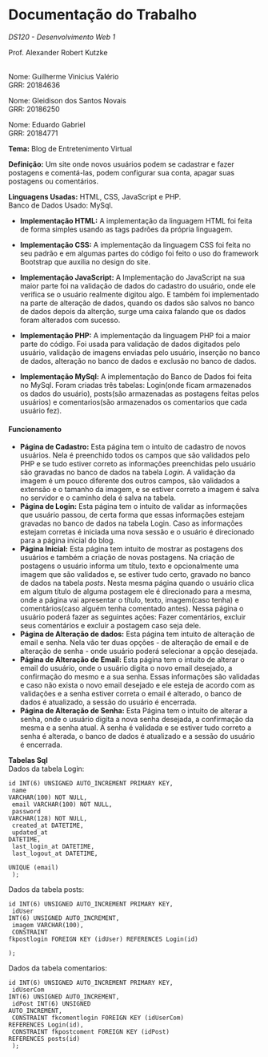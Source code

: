 # Documentação do Trabalho #

*DS120 - Desenvolvimento Web 1*

Prof. Alexander Robert Kutzke
<br><br>


Nome: Guilherme Vinicius Valério<br>
GRR: 20184636

Nome: Gleidison dos Santos Novais<br>
GRR: 20186250

Nome: Eduardo Gabriel<br>
GRR: 20184771


**Tema:** Blog de Entretenimento Virtual

**Definição:** Um site onde novos usuários podem se cadastrar e fazer postagens e comentá-las, podem configurar sua conta, apagar
suas postagens ou comentários.

**Linguagens Usadas:** HTML, CSS, JavaScript e PHP.<br>
Banco de Dados Usado: MySql.

- **Implementação HTML:**
A implementação da linguagem HTML foi feita de forma simples usando as tags padrões da própria linguagem.

- **Implementação CSS:**
A implementação da linguagem CSS foi feita no seu padrão e em algumas partes do código foi feito o uso do framework
Bootstrap que auxilia no design do site.

- **Implementação JavaScript:**
A Implementação do JavaScript na sua maior parte foi na validação de dados do cadastro do usuário, onde ele verifica
se o usuário realmente digitou algo. E também foi implementado na parte de alteração de dados, quando os dados são salvos
no banco de dados depois da alterção, surge uma caixa falando que os dados foram alterados com sucesso.

- **Implementação PHP:**
A implementação da linguagem PHP foi a maior parte do código. Foi usada para validação de dados digitados pelo
usuário, validação de imagens enviadas pelo usuário, inserção no banco de dados, alteração no banco de dados e
exclusão no banco de dados.

- **Implementação MySql:**
A implementação do Banco de Dados foi feita no MySql. Foram criadas três tabelas: Login(onde ficam armazenados os dados
do usuário), posts(são armazenadas as postagens feitas pelos usuários) e comentarios(são armazenados os comentarios que
cada usuário fez).


#### Funcionamento ####
 - **Página de Cadastro:** Esta página tem o intuito de cadastro de novos usuários. Nela é preenchido todos os campos que são validados
  pelo PHP e se tudo estiver correto as informações preenchidas pelo usuário são gravadas no banco de dados na tabela *Login*.
  A validação da imagem é um pouco diferente dos outros campos, são validados a extensão e o tamanho da imagem, e se estiver correto a
  imagem é salva no servidor e o caminho dela é salva na tabela.
 - **Página de Login:** Esta página tem o intuito de validar as informações que usuário passou, de certa forma que essas
 informações estejam gravadas no banco de dados na tabela Login. Caso as informações estejam corretas é iniciada uma nova sessão e o
 usuário é direcionado para a página inicial do blog.
 - **Página Inicial:** Esta página tem intuito de mostrar as postagens dos usuários e também a criação de novas postagens.
 Na criação de postagens o usuário informa um título, texto e opcionalmente uma imagem que são validados e, se estiver tudo certo,
 gravado no banco de dados na tabela *posts*. Nesta mesma página quando o usuário clica em algum título de alguma postagem ele
é direcionado para a mesma, onde a página vai apresentar o título, texto, imagem(caso tenha) e comentários(caso alguém tenha comentado
  antes). Nessa página o usuário poderá fazer as seguintes ações: Fazer comentários, excluir seus comentários e excluir a postagem caso
  seja dele.
 - **Página de Alteração de dados:** Esta página tem intuito de alteração de email e senha. Nela vão ter duas opções - de alteração
 de email e de alteração de senha - onde usuário poderá selecionar a opção desejada.
 - **Página de Alteração de Email:** Esta página tem o intuito de alterar o email do usuário, onde o usuário digita o novo email
 desejado, a confirmação do mesmo e a sua senha. Essas informações são validadas e caso não exista o novo email desejado e ele esteja
 de acordo com as validações e a senha estiver correta o email é alterado, o banco de dados é atualizado, a sessão do usuário é encerrada.
 - **Página de Alteração de Senha:** Esta Página tem o intuito de alterar a senha, onde o usuário digita a nova senha desejada,
 a confirmação da mesma e a senha atual. A senha é validada e se estiver tudo correto a senha é alterada, o banco de dados é
 atualizado e a sessão do usuário é encerrada.

**Tabelas Sql<br>**
 Dados da tabela Login:

 <code>id INT(6) UNSIGNED AUTO_INCREMENT PRIMARY KEY,<br>
 name VARCHAR(100) NOT NULL,<br>
 email VARCHAR(100) NOT NULL,<br>
 password VARCHAR(128) NOT NULL,<br>
 created_at DATETIME,<br>
 updated_at DATETIME,<br>
 last_login_at DATETIME,<br>
 last_logout_at DATETIME,<br>
 UNIQUE (email)<br>
 );</code><br>


 Dados da tabela posts:<br>

 <code>id INT(6) UNSIGNED AUTO_INCREMENT PRIMARY KEY,<br>
 idUser INT(6) UNSIGNED AUTO_INCREMENT,<br>
 imagem VARCHAR(100),<br>
 CONSTRAINT fkpostlogin FOREIGN KEY (idUser) REFERENCES Login(id)<br>
 );</code><br>

 Dados da tabela  comentarios:<br>

 <code>id INT(6) UNSIGNED AUTO_INCREMENT PRIMARY KEY,<br>
 idUserCom INT(6) UNSIGNED AUTO_INCREMENT,<br>
 idPost INT(6) UNSIGNED AUTO_INCREMENT,<br>
 CONSTRAINT fkcomentlogin FOREIGN KEY (idUserCom) REFERENCES Login(id),<br>
 CONSTRAINT fkpostcoment FOREIGN KEY (idPost) REFERENCES posts(id)<br>
 );</code><br>

